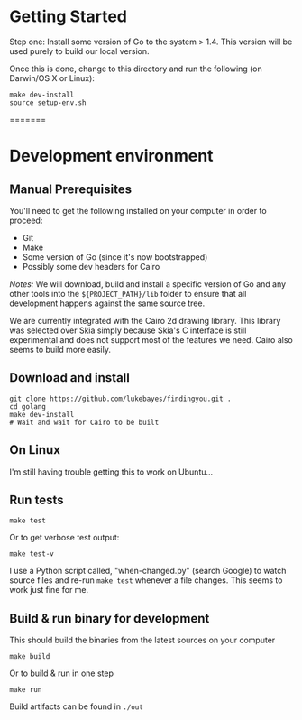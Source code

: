 # Getting Started

Step one: Install some version of Go to the system > 1.4. This version will be used purely to build our local version.

Once this is done, change to this directory and run the following (on Darwin/OS X or Linux):

```
make dev-install
source setup-env.sh
```
=======

# Development environment

## Manual Prerequisites
You'll need to get the following installed on your computer in order to proceed:
* Git
* Make
* Some version of Go (since it's now bootstrapped)
* Possibly some dev headers for Cairo

*Notes:*
We will download, build and install a specific version of Go and any other tools into the `${PROJECT_PATH}/lib` folder to ensure that all development happens against the same source tree.

We are currently integrated with the Cairo 2d drawing library. This library was selected over Skia simply because Skia's C interface is still experimental and does not support most of the features we need. Cairo also seems to build more easily.

## Download and install
```
git clone https://github.com/lukebayes/findingyou.git .
cd golang
make dev-install
# Wait and wait for Cairo to be built
```

## On Linux

I'm still having trouble getting this to work on Ubuntu...

## Run tests
```
make test
```
Or to get verbose test output:
```
make test-v
```

I use a Python script called, "when-changed.py" (search Google) to watch source files and re-run `make test` whenever a file changes. This seems to work just fine for me.

## Build & run binary for development
This should build the binaries from the latest sources on your computer
```
make build
```
Or to build & run in one step
```
make run
```
Build artifacts can be found in `./out`
